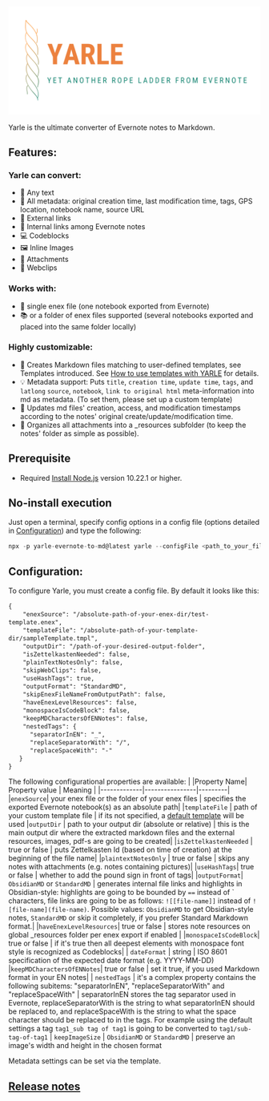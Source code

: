 
![logo](screens/yarle-logo.png)

Yarle is the ultimate converter of Evernote notes to Markdown.

## Features:

### Yarle can convert:
- :memo: Any text
- :memo: All metadata: original creation time, last modification time, tags, GPS location, notebook name, source URL
- :link: External links
- :link: Internal links among Evernote notes
- :computer: Codeblocks
- :framed_picture: Inline Images
- :paperclip: Attachments
- :page_facing_up: Webclips

### Works with:
- :notebook: single enex file (one notebook exported from Evernote)
- :books: or a folder of enex files supported (several notebooks exported and placed into the same folder locally)

### Highly customizable:


- :rocket: Creates Markdown files matching to user-defined templates, see Templates introduced. See [How to use templates with YARLE](Templates.md) for details.
- :bulb: Metadata support: Puts `title`, `creation time`, `update time`, `tags`, and `latlong` `source`, `notebook`, `link to original html` meta-information into md as metadata. (To set them, please set up a custom template)
- :hammer: Updates md files' creation, access, and modification timestamps according to the notes' original create/update/modification time.
- :hammer: Organizes all attachments into a _resources subfolder (to keep the notes' folder as simple as possible).

## Prerequisite

 - Required [Install Node.js](https://nodejs.org/en/download/) version 10.22.1 or higher.

## No-install execution
Just open a terminal, specify config options in a config file (options detailed in [Configuration](#Configuration)) and type the following:

```javascript
npx -p yarle-evernote-to-md@latest yarle --configFile <path_to_your_file e.g. ./config.json>
```

## Configuration:

To configure Yarle, you must create a config file. By default it looks like this:

```
{
    "enexSource": "/absolute-path-of-your-enex-dir/test-template.enex",
    "templateFile": "/absolute-path-of-your-template-dir/sampleTemplate.tmpl",
    "outputDir": "/path-of-your-desired-output-folder",
    "isZettelkastenNeeded": false,
    "plainTextNotesOnly": false,
    "skipWebClips": false,
    "useHashTags": true,
    "outputFormat": "StandardMD",
    "skipEnexFileNameFromOutputPath": false,
    "haveEnexLevelResources": false,
    "monospaceIsCodeBlock": false,
    "keepMDCharactersOfENNotes": false,
    "nestedTags": {
      "separatorInEN": "_",
      "replaceSeparatorWith": "/",
      "replaceSpaceWith": "-"
   }
}
```
The following configurational properties are available:
|
|Property Name| Property value | Meaning |
|-------------|----------------|---------|
|```enexSource```| your enex file or the folder of your enex files | specifies the exported Evernote notebook(s) as an absolute path|
|```templateFile``` | path of your custom template file | if its not specified, a [default template](https://github.com/akosbalasko/yarle/blob/master/src/utils/templates/default-template.ts) will be used
|```outputDir``` | path to your output dir (absolute or relative) | this is the main output dir where the extracted markdown files and the external resources, images, pdf-s are going to be created|
|```isZettelkastenNeeded``` |  true or false | puts Zettelkasten Id (based on time of creation) at the beginning of the file name|
|```plaintextNotesOnly``` |  true or false | skips any notes with attachments (e.g. notes containing pictures)|
|```useHashTags```|  true or false | whether to add the pound sign in front of tags|
|```outputFormat```|  `ObsidianMD` or `StandardMD` | generates internal file links and highlights in Obsidian-style: highlights are going to be bounded by `==` instead of \` characters, file links are going to be as follows: `![[file-name]]` instead of `![file-name](file-name)`. Possible values: `ObsidianMD` to get Obsidian-style notes, `StandardMD` or skip it completely, if you prefer Standard Markdown format.|
|```haveEnexLevelResources```|  true or false | stores note resources on global _resources folder per enex export if enabled |
|```monospaceIsCodeBlock```| true or false | if it's true then all deepest elements with monospace font style is recognized as Codeblocks|
| ```dateFormat``` | string | ISO 8601 specification of the expected date format (e.g. YYYY-MM-DD)
|```keepMDCharactersOfENNotes```| true or false | set it true, if you used Markdown format in your EN notes|
| ```nestedTags``` | it's a complex property contains the following subitems: "separatorInEN", "replaceSeparatorWith" and  "replaceSpaceWith" | separatorInEN stores the tag separator used in Evernote, replaceSeparatorWith is the string to what separatorInEN should be replaced to, and replaceSpaceWith is the string to what the space character should be replaced to in the tags. For example using the default settings a tag ```tag1_sub tag of tag1``` is going to be converted to ```tag1/sub-tag-of-tag1```
| ```keepImageSize``` | `ObsidianMD` or `StandardMD` | preserve an image's width and height in the chosen format


Metadata settings can be set via the template.

## [Release notes](https://github.com/akosbalasko/yarle/wiki/Release-notes)
